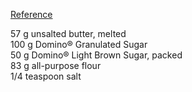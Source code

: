 [Reference](https://bromabakery.com/white-chocolate-blueberry-bundt-cake/)

57 g unsalted butter, melted  
100 g Domino® Granulated Sugar  
50 g Domino® Light Brown Sugar, packed  
83 g all-purpose flour  
1/4 teaspoon salt
